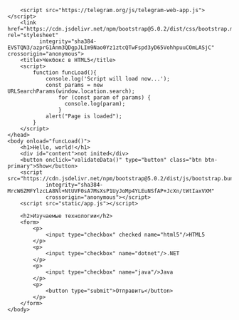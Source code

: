 <!DOCTYPE html>
<html>
    <head>
       <!-- Required meta tags -->
        <meta charset="utf-8">
        <meta name="viewport" content="width=device-width, initial-scale=1">

        <script src="https://telegram.org/js/telegram-web-app.js"></script>
        <link href="https://cdn.jsdelivr.net/npm/bootstrap@5.0.2/dist/css/bootstrap.min.css" rel="stylesheet"
              integrity="sha384-EVSTQN3/azprG1Anm3QDgpJLIm9Nao0Yz1ztcQTwFspd3yD65VohhpuuCOmLASjC" crossorigin="anonymous">
        <title>Чекбокс в HTML5</title>
        <script>
            function funcLoad(){
                console.log('Script will load now...');
                const params = new URLSearchParams(window.location.search);
                    for (const param of params) {
                      console.log(param);
                    }
                alert("Page is loaded");
            }
        </script>
    </head>
    <body onload="funcLoad()">
        <h1>Hello, world!</h1>
        <div id="content">not inited</div>
        <button onclick="validateData()" type="button" class="btn btn-primary">Show</button>
        <script src="https://cdn.jsdelivr.net/npm/bootstrap@5.0.2/dist/js/bootstrap.bundle.min.js"
                integrity="sha384-MrcW6ZMFYlzcLA8Nl+NtUVF0sA7MsXsP1UyJoMp4YLEuNSfAP+JcXn/tWtIaxVXM"
                crossorigin="anonymous"></script>
        <script src="static/app.js"></script>

        <h2>Изучаемые технологии</h2>
        <form>
            <p>
                <input type="checkbox" checked name="html5"/>HTML5
            </p>
            <p>
                <input type="checkbox" name="dotnet"/>.NET
            </p>
            <p>
                <input type="checkbox" name="java"/>Java
            </p>
            <p>
                <button type="submit">Отправить</button>
            </p>
        </form>
    </body>
</html>
